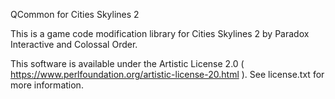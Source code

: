 QCommon for Cities Skylines 2

This is a game code modification library for Cities Skylines 2 by Paradox Interactive and Colossal Order.

This software is available under the Artistic License 2.0 ( https://www.perlfoundation.org/artistic-license-20.html ). See license.txt for more information.
